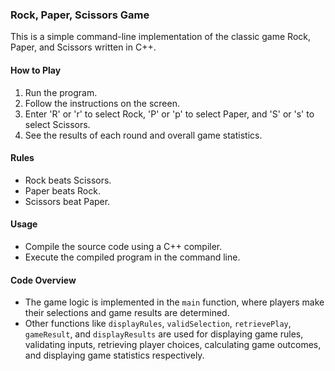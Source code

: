 ### Rock, Paper, Scissors Game

This is a simple command-line implementation of the classic game Rock, Paper, and Scissors written in C++.

#### How to Play

1. Run the program.
2. Follow the instructions on the screen.
3. Enter 'R' or 'r' to select Rock, 'P' or 'p' to select Paper, and 'S' or 's' to select Scissors.
4. See the results of each round and overall game statistics.

#### Rules

- Rock beats Scissors.
- Paper beats Rock.
- Scissors beat Paper.

#### Usage

- Compile the source code using a C++ compiler.
- Execute the compiled program in the command line.

#### Code Overview

- The game logic is implemented in the `main` function, where players make their selections and game results are determined.
- Other functions like `displayRules`, `validSelection`, `retrievePlay`, `gameResult`, and `displayResults` are used for displaying game rules, validating inputs, retrieving player choices, calculating game outcomes, and displaying game statistics respectively.
